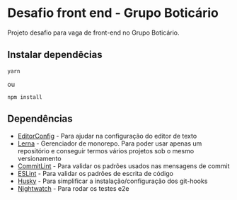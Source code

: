 # Desafio front end - Grupo Boticário

Projeto desafio para vaga de front-end no Grupo Boticário.

## Instalar dependêcias

```
yarn
```
ou
```
npm install
```

## Dependências

- [EditorConfig](https://github.com/editorconfig/) - Para ajudar na configuração do editor de texto
- [Lerna](https://github.com/lerna/lerna) - Gerenciador de monorepo. Para poder usar apenas um repositório e conseguir termos vários projetos sob o mesmo versionamento
- [CommitLint](https://github.com/conventional-changelog/commitlint) - Para validar os padrões usados nas mensagens de commit
- [ESLint](https://github.com/eslint/eslint) - Para validar os padrões de escrita de código
- [Husky](https://github.com/typicode/husky) - Para simplificar a instalação/configuração dos git-hooks
- [Nightwatch](https://github.com/nightwatchjs/nightwatch) - Para rodar os testes e2e
